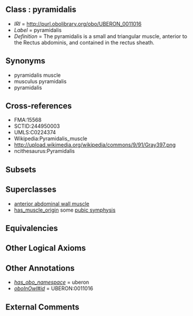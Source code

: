 
## Class : pyramidalis

 * *IRI* = http://purl.obolibrary.org/obo/UBERON_0011016
 * *Label* = pyramidalis
 * *Definition* = The pyramidalis is a small and triangular muscle, anterior to the Rectus abdominis, and contained in the rectus sheath.

## Synonyms

 * pyramidalis muscle
 * musculus pyramidalis
 * pyramidalis

## Cross-references

 * FMA:15568
 * SCTID:244950003
 * UMLS:C0224374
 * Wikipedia:Pyramidalis_muscle
 * http://upload.wikimedia.org/wikipedia/commons/9/91/Gray397.png
 * ncithesaurus:Pyramidalis

## Subsets


## Superclasses

 * [anterior abdominal wall muscle](../../UBERON/61/UBERON_0002461.md)
 * [has_muscle_origin](../../RO/72/RO_0002372.md) some [pubic symphysis](../../UBERON/99/UBERON_0003699.md)

## Equivalencies


## Other Logical Axioms


## Other Annotations

 * *[has_obo_namespace](../../ce/oboInOwl#hasOBONamespace.md)* = uberon
 * *[oboInOwl#id](../../id/oboInOwl#id.md)* = UBERON:0011016

## External Comments

